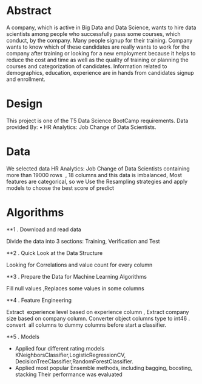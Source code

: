 # Abstract
A company, which is active in Big Data and Data Science, wants to hire data scientists among people who successfully pass some courses, which conduct, by the company. Many people signup for their training. Company wants to know which of these candidates are really wants to work for the company after training or looking for a new employment because it helps to reduce the cost and time as well as the quality of training or planning the courses and categorization of candidates. Information related to demographics, education, experience are in hands from candidates signup and enrollment.
# Design
This project is one of the T5 Data Science BootCamp
requirements. Data provided By:
• HR Analytics: Job Change of Data Scientists.
# Data
We selected data HR Analytics: Job Change of Data Scientists containing more than 19000 rows  , 18 columns and this
data is imbalanced, Most features are categorical, so we 
Use the Resampling strategies and apply models to choose the best score of predict
# Algorithms

**1 . Download and read data

Divide the data into 3 sections: Training, Verification and
Test 

**2 . Quick Look at the Data Structure

Looking for Correlations and value count for every column

**3 . Prepare the Data for Machine Learning Algorithms

Fill null values ,Replaces some values in some columns

**4 . Feature Engineering 

Extract  experience level based on experience column , Extract company size based on company column.
Converter object columns type to int46 .
convert  all columns to dummy columns before start a classifier.

**5 . Models

- Applied four different rating models
KNeighborsClassifier,LogisticRegressionCV,
DecisionTreeClassifier,RandomForestClassifier.
- Applied  most popular Ensemble methods, including bagging, boosting, stacking
Their performance was evaluated
